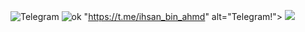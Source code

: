 ![Telegram](https://telegra.ph/file/4f329b75f0b2a26844b4b.jpg)
![ok](https://telegra.ph/file/4f329b75f0b2a26844b4b.jpg)
"https://t.me/ihsan_bin_ahmd" alt="Telegram!"> <img src="https://aleen42.github.io/badges/src/telegram.svg" /> </a>
